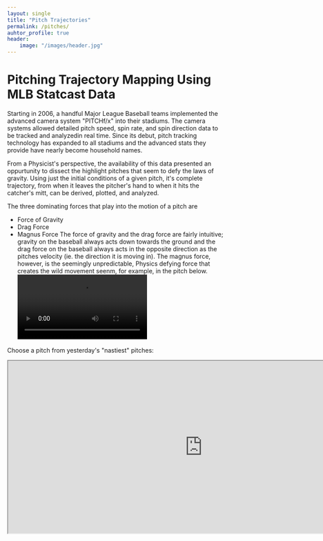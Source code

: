 ```yaml
---
layout: single
title: "Pitch Trajectories"
permalink: /pitches/
auhtor_profile: true 
header:
	image: "/images/header.jpg"
---
```

# Pitching Trajectory Mapping Using MLB Statcast Data
Starting in 2006, a handful Major League Baseball teams implemented the advanced camera system "PITCHf/x" into their stadiums. The camera systems allowed detailed pitch speed, spin rate, and spin direction data to be tracked and analyzedin real time. Since its debut, pitch tracking technology has expanded to all stadiums and the advanced stats they provide have nearly become household names. 

From a Physicist's perspective, the availability of this data presented an oppurtunity to dissect the highlight pitches that seem to defy the laws of gravity. Using just the initial conditions of a given pitch, it's complete trajectory, from when it leaves the pitcher's hand to when it hits the catcher's mitt, can be derived, plotted, and analyzed. 

The three dominating forces that play into the motion of a pitch are 
* Force of Gravity
* Drag Force
* Magnus Force
The force of gravity and the drag force are fairly intuitive; gravity on the baseball always acts down towards the ground and the drag force on the baseball always acts in the opposite direction as the pitches velocity (ie. the direction it is moving in). The magnus force, however, is the seemingly unpredictable, Physics defying force that creates the wild movement seenm, for example, in the pitch below. 
![](/Users/GabeSchumm/gabes135.github.io/assets/videos/Verlander_Curve.webm)




Choose a pitch from yesterday's "nastiest" pitches: 
<iframe id="pitcherlist"
    title="Pitcher List Nastiest Pitches"
    width="900"
    height="400"
    src="https://www.pitcherlist.com/walker-buehlers-two-seam-fastball-and-the-nastiest-pitches-from-7-16/">
</iframe>







